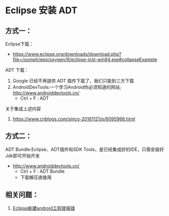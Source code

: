 # Eclipse 安装 ADT
## 方式一：
Eclipse下载：
- https://www.eclipse.org/downloads/download.php?file=/oomph/epp/oxygen/R/eclipse-inst-win64.exe#collapseExample

ADT 下载：
1. Google 已经不再提供 ADT 插件下载了，我们只能到三方下载
2. AndroidDevTools:一个学习Android你必须知道的网站; http://www.androiddevtools.cn/
    - Ctrl + F : ADT 

关于集成上述内容
1. https://www.cnblogs.com/sinco-20161121/p/6095966.html


## 方式二：

ADT Bundle:Eclipse、ADT插件和SDK Tools，是已经集成好的IDE，只需安装好Jdk即可开始开发
- http://www.androiddevtools.cn/
    - Ctrl + F : ADT Bundle
    - 下载解压直接用

## 相关问题：
1. [Eclipse新建android工程就报错 ](http://blog.csdn.net/jay8824589/article/details/52032776)